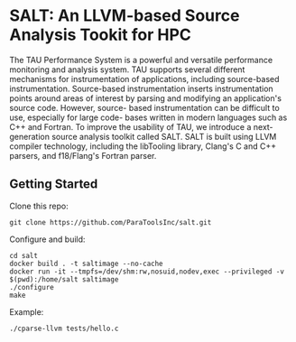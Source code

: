 SALT: An LLVM-based Source Analysis Tookit for HPC
==================================================

The TAU Performance System is a powerful and versatile performance monitoring and analysis system. TAU supports several different mechanisms for instrumentation of applications, including source-based instrumentation. Source-based instrumentation inserts instrumentation points around areas of interest by parsing and modifying an application's source code. However, source- based instrumentation can be difficult to use, especially for large code- bases written in modern languages such as C++ and Fortran. To improve the usability of TAU, we introduce a next-generation source analysis toolkit called SALT. SALT is built using LLVM compiler technology, including the libTooling library, Clang's C and C++ parsers, and f18/Flang's Fortran parser.

## Getting Started
Clone this repo:
```
git clone https://github.com/ParaToolsInc/salt.git
```

Configure and build:
```
cd salt
docker build . -t saltimage --no-cache
docker run -it --tmpfs=/dev/shm:rw,nosuid,nodev,exec --privileged -v $(pwd):/home/salt saltimage
./configure
make
```

Example:
```
./cparse-llvm tests/hello.c 
```
